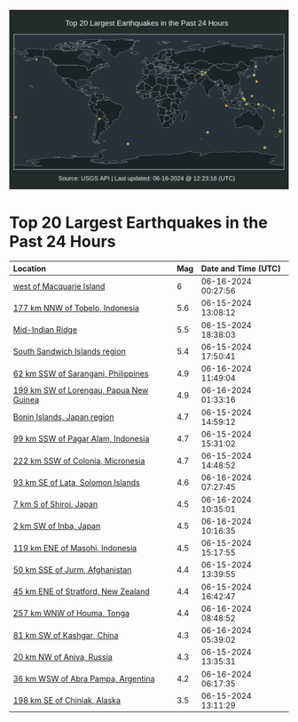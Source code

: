 ![Map](./map.png)

# Top 20 Largest Earthquakes in the Past 24 Hours

| Location | Mag | Date and Time (UTC) |
|:---|:---|:---|
| [west of Macquarie Island](https://earthquake.usgs.gov/earthquakes/eventpage/us7000msqt) | 6 | 06-16-2024 00:27:56 |
| [177 km NNW of Tobelo, Indonesia](https://earthquake.usgs.gov/earthquakes/eventpage/us7000msn7) | 5.6 | 06-15-2024 13:08:12 |
| [Mid-Indian Ridge](https://earthquake.usgs.gov/earthquakes/eventpage/us7000mspm) | 5.5 | 06-15-2024 18:38:03 |
| [South Sandwich Islands region](https://earthquake.usgs.gov/earthquakes/eventpage/us7000msph) | 5.4 | 06-15-2024 17:50:41 |
| [62 km SSW of Sarangani, Philippines](https://earthquake.usgs.gov/earthquakes/eventpage/us7000mssz) | 4.9 | 06-16-2024 11:49:04 |
| [199 km SW of Lorengau, Papua New Guinea](https://earthquake.usgs.gov/earthquakes/eventpage/us7000msqy) | 4.9 | 06-16-2024 01:33:16 |
| [Bonin Islands, Japan region](https://earthquake.usgs.gov/earthquakes/eventpage/us7000msns) | 4.7 | 06-15-2024 14:59:12 |
| [99 km SSW of Pagar Alam, Indonesia](https://earthquake.usgs.gov/earthquakes/eventpage/us7000msnz) | 4.7 | 06-15-2024 15:31:02 |
| [222 km SSW of Colonia, Micronesia](https://earthquake.usgs.gov/earthquakes/eventpage/us7000msnr) | 4.7 | 06-15-2024 14:48:52 |
| [93 km SE of Lata, Solomon Islands](https://earthquake.usgs.gov/earthquakes/eventpage/us7000mss8) | 4.6 | 06-16-2024 07:27:45 |
| [7 km S of Shiroi, Japan](https://earthquake.usgs.gov/earthquakes/eventpage/us7000msss) | 4.5 | 06-16-2024 10:35:01 |
| [2 km SW of Inba, Japan](https://earthquake.usgs.gov/earthquakes/eventpage/us7000mssq) | 4.5 | 06-16-2024 10:16:35 |
| [119 km ENE of Masohi, Indonesia](https://earthquake.usgs.gov/earthquakes/eventpage/us7000msnx) | 4.5 | 06-15-2024 15:17:55 |
| [50 km SSE of Jurm, Afghanistan](https://earthquake.usgs.gov/earthquakes/eventpage/us7000msnh) | 4.4 | 06-15-2024 13:39:55 |
| [45 km ENE of Stratford, New Zealand](https://earthquake.usgs.gov/earthquakes/eventpage/us7000msp6) | 4.4 | 06-15-2024 16:42:47 |
| [257 km WNW of Houma, Tonga](https://earthquake.usgs.gov/earthquakes/eventpage/us7000mssg) | 4.4 | 06-16-2024 08:48:52 |
| [81 km SW of Kashgar, China](https://earthquake.usgs.gov/earthquakes/eventpage/us7000msrq) | 4.3 | 06-16-2024 05:39:02 |
| [20 km NW of Aniva, Russia](https://earthquake.usgs.gov/earthquakes/eventpage/us7000msng) | 4.3 | 06-15-2024 13:35:31 |
| [36 km WSW of Abra Pampa, Argentina](https://earthquake.usgs.gov/earthquakes/eventpage/us7000msrw) | 4.2 | 06-16-2024 06:17:35 |
| [198 km SE of Chiniak, Alaska](https://earthquake.usgs.gov/earthquakes/eventpage/us7000msn8) | 3.5 | 06-15-2024 13:11:29 |
